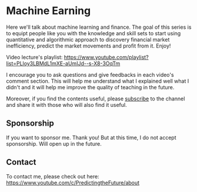 Machine Earning
============================

Here we'll talk about machine learning and finance. The goal of this series is to equipt people like you with the knowledge and skill sets to start using quantitative and algorithmic approach to discovery financial market inefficiency, predict the market movements and profit from it. Enjoy!

Video lecture's playlist: https://www.youtube.com/playlist?list=PLloy3LBMdL1mXE-aUmIJd--s-X8-3OqTm

I encourage you to ask questions and give feedbacks in each video's comment section. This will help me understand what I explained well what I didn't and it will help me improve the quality of teaching in the future.

Moreover, if you find the contents useful, please [subscribe](https://www.youtube.com/channel/UC9nVqqi4MK495IXNGAg52Mg?view_as=subscriber&sub_confirmation=1) to the channel and share it with those who will also find it useful.

## Sponsorship

If you want to sponsor me. Thank you! But at this time, I do not accept sponsorship. Will open up in the future.

## Contact

To contact me, please check out here: https://www.youtube.com/c/PredictingtheFuture/about

